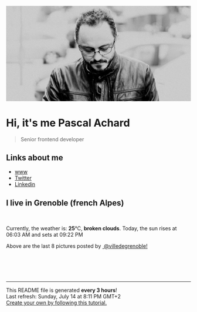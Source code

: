 ![Pascal Achard](./images/photo-pascal-achard.jpg)
# Hi, it's me Pascal Achard
> Senior frontend developer

## Links about me
- [www](https://www.pascal-achard.com)
- [Twitter](https://twitter.com/botmaster)
- [Linkedin](http://www.linkedin.com/in/pascal-achard)


## I live in Grenoble (french Alpes)
<img src="https://openweathermap.org/img/wn/04d@2x.png" alt="">

Currently, the weather is: **25**°C, **broken clouds**.
Today, the sun rises at 06:03 AM and sets at 09:22 PM

Above are the last 8 pictures posted by <a href="https://www.instagram.com/villedegrenoble/" target="_blank"><img alt="" src="https://upload.wikimedia.org/wikipedia/commons/thumb/e/e7/Instagram_logo_2016.svg/1024px-Instagram_logo_2016.svg.png" width="20"/> @villedegrenoble!</a>

<p style="display: flex; flex-wrap: wrap; gap: 20px;">
        <img src="https://cdn1.picuki.com/hosted-by-instagram/q/0exhNuNYnjBGZDHIdN5WmL9I2OY0FQ9RN+caS7j0nyZiNxIsbHWB58ltwdev%7C%7CDlyKw1oASyLeDtp4oouUlhXZFp6NU3fS72OSzZW762YUYCm0TNu85RinbowKXEXYHSt8MQvOzjYMTIfQeoEH%7C%7Cbx7a8Koru5A2MGo1zRMrBC0GAG4fy3UPI7mslm3ayEv0rhtp58KXt1%7C%7CGgeLF11q9PJvjsNTvX9fMhnsKMlC+RCjMkEpensmCG2X2MvbyhBGTOguYrVwr9T3GXXejYH9GmkGqIrP04h0wepoBxpg9slppOlHNtu4P8M96XTQTsmcF06pER5sbWctgKLa2OrghQflibaxYyyc%7C%7C0uo6r7IOrAeMHY1Az0aajwHopUcl4qGtLyYkfyKsShKc8cxa8KT9wAhRO28wTqOeWy0xssVGV1og2vKZ5iacS466StynqFtXC3+S1jgs3iKrhrnk0F4%7C%7CWj2yFLTVHLLupeMjfbzhYtF4MWJ+eRurz1Pq59RhA4LYAX9zmJ1MAMdg==.jpeg" alt="" width="200"/>
        <img src="https://cdn1.picuki.com/hosted-by-instagram/q/0exhNuNYnjBGZDHIdN5WmL9I2OY0FQ9RN+caS7j0nyZiNxIsbHWB58ltwdev%7C%7CDlyKw1oASyLeDtp4oooWVhSZFp6NU3fSbyLSDpc6aWQUYCj0DRu9pZknbc0KXUeZn6s%7C%7CscvOzjYMTIfQeoEH%7C%7Cbx7a8Koru5A2MEoyX9auctyTIPq46pHp17ya4o9v+Ojljx6oMjJTAE9Hg0Jhtl8ZPcpDtEWvbzNsA6q6RjAIgCifgG6vuzynXhV1IkeFFxHzPCoKbVie1OiAfjdgQJrGqJUa4eOkArhkz9shI8760BudShZJpM+N8ZkObUT2RaCCE+4R1pr5e8lCvIV2usxh5%7C%7C2VHL74eYItESn8XfEfCKeMHinw%7C%7CaZanzA%7C%7C4feT9cJLKEHlzfIqL7Uo5WntYfTMdv7n2lyEukXKfN+wMiVRh6kDvdIqpoR+2Mz4il2HuFiiuHrSUyweHvWOV641RKtMqItFAtICXiIewYfQvY2m8xG9odKbyby8qC.jpeg" alt="" width="200"/>
        <img src="https://cdn1.picuki.com/hosted-by-instagram/q/0exhNuNYnjBGZDHIdN5WmL9I2OY0FQ9RNucaS7j0nyZiNxIsbHWB58ltwdGn%7C%7CDh7IAhgASuRYztl5I8jUVxXCD17OUXdS7eLSj9T7qidUemhvD1h95dolL83KHcXY3Kq98opVgmYdSgIGaYDG7uo%7C%7CesJ+vrucjMBpi2XMLQT9zJBpY6uSKVKz8B1pJ2Jg3Tk79kraTAMzWUiG0E8%7C%7C9TUuS4LW+bxP4BytrR1FPpexMEL6qHomSa8HyMkfno4KD6chYjAi7NS1HKuSzs7xG6vRPQdJXkGk3C1viQdm715g6u0M6pbjacAsObSSGtafkNa9hc+h7actgLsLmOq3R4FjjWVzbvsIq4Zh6zUDcqTcNWk4BvDfZCPH6EZUi49M9qHRXDTBfiYP8sIvqxpLPcd+VSx3iWTVfb72U4nUmwTp2PYLdRPTf6i16agry%7C%7CS0Wja9g==.jpeg" alt="" width="200"/>
        <img src="https://cdn1.picuki.com/hosted-by-instagram/q/0exhNuNYnjBGZDHIdN5WmL9I2OY0FQ9RNucaS7j0nyZiNxIsbHWB58ltwdGn%7C%7CDh7IAhgASuRYztk7IsqWFtRCT17OUTXSLSATThW76ycXeegvDFu95RpkLw1JHYbY3Kp8sAuVG+pNWwSDv5PHL%7C%7Clo7gX5vrobigBpzuMMLVKyQlWotfpUrJy9ZRxt+S4jkja6oBsPnBHtFQvJ3YgtoDTpCkeXfPiM8M6o7JiROVB2IkD5e6gnSe7FWNkdWtqUQ+RubTCnvpe1HO6Mgo2+F6oT6pmHEJLjAOygSQH5Isf346MIopKzKkQtoiRSWIKAk1ElkVtwIOftgLsSSaq3EEPlC2GhLy5L652mbTJBKOvBt7l3SrmZquPQ+trdlssM83mcVbjEOOFEs12g6pkOs9xglqD3DaJTYGy0xYsUmMT2hGqVLY2fPOe+7yt9iqIgG7b9FE=.jpeg" alt="" width="200"/>
        <img src="https://cdn1.picuki.com/hosted-by-instagram/q/0exhNuNYnjBGZDHIdN5WmL9I2OY0FQ9RN+caS7j0nyZiNxIsbHWB58ltwdGn%7C%7CDh7IAhgASuRYztl5I8iWVtWDz17OUHYTbWISz1R5q2RVe6rvDNn9JJknLgwLnMXZ3em98UtVm+pNWwSDv5PHL%7C%7Clo7gX5vnvbCgAojOMMbBCyQlWotfpUrJy9ZRxt+S4jkja6oBsPnBHtFQvJ3YgtoDTpCkeXfPiM8M6o7JiROVB2YkD5e6gnSe7FWNkdWtqUQ+RubTCnvpe1HO%7C%7CMgo2+F6oT6pmC2ZMtXyQlFs%7C%7Ci4cf346MIopF%7C%7Cfg8p5eRS28DAjxvoRBokZHtlSGdOjT4jhRQkjKBk+LnKvhzpMCnJKOfE97twXzhQYCPF+tbf1suId2QUFzefaL7Uo5WntYfTMdv7nyXqSKoYua5jQVzLS9MgiWTLaogedWYlb79ylvh0zGm9wNso9S4QZZL+GxKtMqItFAtICXgU+wdfQvY2m8xG9odKbyby8qC.jpeg" alt="" width="200"/>
        <img src="https://cdn1.picuki.com/hosted-by-instagram/q/0exhNuNYnjBGZDHIdN5WmL9I2OY0FQ9RNecaS7j0nyZiNxIsbHWB58ltwdev%7C%7CDlyKw1oASyLeDtp4ogsWF1WZFp6NULWQLOBTT1R6qudUoCg1DZn9pNhnb48JHIdZ3Cp8cYlOzjYMTIfQeoEH%7C%7Cbx7a8Koru5A2MEoyX9auctyTIPq46pHp17ya4o9v+Ojljx6oMjJTAE9Hg0Jhtl85PcpDtEWvbzNsA6q6RjAIgCifgG6vuzynXoV1IkeFFxHzPCstvEjdoL1AnrWG0JrGqJUa4dfk8Ku3T9sB8179wqjoGkNYg92%7C%7Cxo4%7C%7CSGHTEFDj459kU4yJLolXaaaTCrmUZWzj3y7YLgca4xh7TRBNLbVtjrkXaNO%7C%7CfXE4RPXHkHBcPdVkaBDe+HEOdtt9hiBv8e+kSA6SuZf6ra6D5rKSIP0BDOX7Y+EbCex63zvyKWjTXT8FcEsfWZQopW2Ap6xMeD4iliKSrDNN9AGRbu1WMsCoxFR7%7C%7CFrr+GP+doezYBB54mmyeEgsgOdk%7C%7CohugdNptVIsNQlmAqE9ulmrbn3A==.jpeg" alt="" width="200"/>
        <img src="https://cdn1.picuki.com/hosted-by-instagram/q/0exhNuNYnjBGZDHIdN5WmL9I2OY0FQ9RNucaS7j0nyZiNxIsbHWB58ltwdev%7C%7CDlyKw1oASyLeDtp4IopWF1ZZFp6NULWT7CNTT1R6qSRVICl1jVi85dkk7oyK3AYYHes9colOzjYMTIfQeoEH%7C%7Cbx7a8Koru5A2MGo1zRMrBC0GAG4fy3UPI7mslm3ayEv0rhtp58KXt1%7C%7CGgeLF11q9PJvjsNTvX9fMhnsKMlC+VCjMkEpensmCG2X2MvbyhBGTOguYrVwr9T02XXejYH9GmkGoJvIh8NqHzi5UEcg9slppOlHJl1iNkM96XTQTsmcF06pER5sbWctgKLa2OrghQflibaxYyyc%7C%7C0uo6r7IOrAeMHY2w7kQ+PzDp5Uc3AMU9HifgvxKvbmKOkcxa8KT9wAhRO28wTqOeWy0xssVGV1og2oWIhcWuW59I70227itwWq7Q0dqZSKU5J%7C%7CxF9Ev9y5xh4telWXKt9cPxrOzhYtF4MWJ+eRu8eBP659RhA4LYAX9zmJ1MAMdg==.jpeg" alt="" width="200"/>
        <img src="https://cdn1.picuki.com/hosted-by-instagram/q/0exhNuNYnjBGZDHIdN5WmL9I2OY0FQ9RMOcaS7j0nyZiNxIsbHWB58ltwdGn%7C%7CDh7IAhgASuRYztk7Y4oUVVRAj17O0TWTLCLTDlW76+bXOmivDBm859inbw1LHQfbH+q8cooV2OpNWwSDv5PHL%7C%7Clo7gX5vrobigBpzuMMLVKyQlWotfpUrJy9ZRxt+S4jkja6oBsPnBHtFQvJ3YgtoDTpCkeXfPiM8M6o7JiROVB3okD5e6gnSe7FWNkdWtqUQ+RubTCnvpe1HO8Mgo2+F6oT6pmYkcts1aulTsI4Ysf346MIopI%7C%7CcQyh7qRSWIKAk1ElkVtwIOftgLsSSaq3EEPlC2GhLy5L652mbTJB%7C%7C+iXv%7C%7CZ3HTHe7fmLathSSgqMsnTAEzVef6SLd1mx9pZSPtngWubxhSQdbey0xYsUmMT2hGuVMY2fPOe+7yt9iqIgG7b9FE=.jpeg" alt="" width="200"/>
</p>

------------
<p>This README file is generated <b>every 3 hours</b>!
    <br />Last refresh: Sunday, July 14 at 8:11 PM GMT+2
    <br /><a href="https://medium.com/@th.guibert/how-to-create-a-self-updating-readme-md-for-your-github-profile-f8b05744ca91">Create your own by following this tutorial.</a>
</p>
<p><a href="https://github.com/botmaster/botmaster/actions/workflows/main.yaml"><img alt="" src="https://github.com/botmaster/botmaster/actions/workflows/main.yaml/badge.svg" /></a></p>

